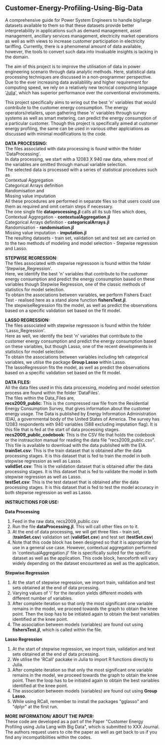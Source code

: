 ## Customer-Energy-Profiling-Using-Big-Data

A comprehensive guide for Power System Engineers to handle big/large datasets available to them so that these datasets provide better interpretability in applications such as demand management, asset management, ancillary services management, electricity market operations as well as with views to increase customer participation in electricity tariffing. Currently, there is a phenomenal amount of data available, however, the tools to convert such data into invaluable insights is lacking in the domain.  

The aim of this project is to improve the utilisation of data in power engineering scenario through data analytic methods. Here, statistical data processing techniques are discussed in a non-programmer perspective.  
Due to the ever increasing data availablility and higher requirement for computing speed, we rely on a relatively new tecnical computing language '[Julia](https:\\julialang.org)', which has superior performance over the conventional environments.  

This project specifically aims to wring out the best 'n' variables that would contribute to the customer energy consumption. The energy operators/retailers, upon gathering these 'n' variables through survey systems as well as smart metering, can predict the energy consumption of a particular customer. Though this project is specifically aimed at customer energy profiling, the same can be used in various other applciations as discussed with minimal modifications to the code.  


**DATA PROCESSING:**  
The files associated with data processing is found within the folder 'DataProcessing'.  
In data processing, we start with a 12083 X 940 raw data, where most of the variables are omitted through manual variable selection.  
The selected data is processed with a series of statistical procedures such as  
Contextual Aggregation  
Categorical Arrays definition  
Randomisation and  
Missing value imputation  
All these procedures are performed in separate files so that users could use them as required and omit certain steps if necessary.  
The one single file **dataprocessing.jl** calls all its sub files which does,  
Contextual Aggregation - **contextualAggregation.jl**  
Categorical Arrays definition - **categoricalArrays.jl**  
Randomisation - **randomisation.jl**  
Missing value imputation - **imputation.jl**  
The resulting datasets - train set, validation set and test set are carried on to the two methods of modeling and model selection - Stepwise regression and Lasso.  

**STEPWISE REGRESSION:**  
The files associated with stepwise regressoon is found within the folder 'Stepwise_Regression'.  
Here, we identify the best 'n' variables that contribute to the customer energy consumption and predict the energy consumption based on these variables though Stepwise Regression, one of the classic methods of statistics for model selection.  
To obtain the associations between variables, we perform Fishers Exact Test - realised here as a stand alone function **fishersTest.jl**.  
The stepwiseRegression fits the model, as well as predict the observations based on a specific validation set based on the fit model.


**LASSO REGRESSION:**  
The files associated with stepwise regressoon is found within the folder 'Lasso_Regression'.  
Here as well, we identify the best 'n' variables that contribute to the customer energy consumption and predict the energy consumption based on these variables, but though Lasso, one of the recent developments in statistics for model selection.  
To obtain the associations between variables including teh categorical variables, we utilse the package **Group Lasso** within Lasso.  
The lassoRegression fits the model, as well as predict the observations based on a specific validation set based on the fit model.

**DATA FILES:**  
All the data files used in this data processing, modeling and model selection process are found within the folder 'DataFiles'.  
The files within the Data_Files are,  
**recs2009_public**: This is the compressed raw file from the Residential Energy Consumption Survey, that gives information about the customer energy usage. The Data is published by Energy Information Administration (EIA), a governmental body of the United States of America. The survey has 12083 respondents with 940 variables (588 excluding imputation flag). It is this file that is fed at the start of data processing stages.  
**recs2009_public_codebook**: This is the CSV file that holds the codebook or the instrauciton manual for reading the data file "recs2009_public.csv". This file is available to download with the data published with the EIA.   
**trainSet.csv**: This is the train dataset that is obtained after the data processing stages. It is this dataset that is fed to train the model in both stepwise regression as well as Lasso.  
**validSet.csv**: This is the validation dataset that is obtained after the data processing stages. It is this dataset that is fed to validate the model in both stepwise regression as well as Lasso.  
**testSet.csv**: This is the test dataset that is obtained after the data processing stages. It is this dataset that is fed to test the model accuracy in both stepwise regression as well as Lasso.

**INSTRUCTIONS FOR USE:**  

**Data Processing**  
1. Feed in the raw data, recs2009_public.csv  
2. Run the file **dataProcessing.jl**. This will call other files on to it.  
3. At the end of data processing, we will get three files - train set, (**trainSet.csv**) validation set (**validSet.csv**) and test set (**testSet.csv**)  
4. Note that this code block has been designed so that it is appropriate for use in a general use case. However, contextual aggregation performed in 'contextualAggregation.jl' file is specifically suited for the specific dataset as well as the application. This code block, henceforth will vary widely depending on the dataset encountered as well as the application.  

 **Stepwise Regression**  
 1. At the start of stepwise regression, we import train, validation and test sets obtained at the end of data prcessing.  
 2. Varying values of 'i' for the iteration yields different models with different number of variables.  
 3. After complete iteration so that only the most significant one variable remains in the model, we proceed towards the graph to obtain the knee point. Then the loop has to be initiated again to obtain the best variables identified at the knee point.  
 4. The association between models (variables) are found out using **fishersTest.jl**, which is called within the file.
 
  **Lasso Regression**  
 1. At the start of stepwise regression, we import train, validation and test sets obtained at the end of data prcessing.  
 2. We utilise the 'RCall' packake in Julia to import R functions directly to Julia.
 3. After complete iteration so that only the most significant one variable remains in the model, we proceed towards the graph to obtain the knee point. Then the loop has to be initiated again to obtain the best variables identified at the knee point.  
 4. The association between models (variables) are found out using **Group Lasso**.  
 5. While using RCall, remember to install the packages "gglasso" and "dplyr" at the first run.

**MORE INFORMATION/ ABOUT THE PAPER:**  
These code are developed as a part of the Paper "Customer Energy Profiling using Julia Lang with Big Data", which is submitted to XXX Journal.  
The authors request users to cite the paper as well as get back to us if you find any incompatibilities within the codes.
